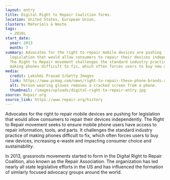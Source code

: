 ```yaml
---
layout: entry
title: Digital Right to Repair Coalition forms.
location: United States, European Union,
clusters: Materials & Waste
tags:
  - 2010s
start_date:
  year: 2013
  month: 7
summary: Advocates for the right to repair mobile devices are pushing for
  legislation that would allow consumers to repair their devices independently.
  The Right to Repair movement challenges the standard industry practice of
  making phones difficult to fix, which often forces users to buy new devices
media:
  credit: Lakshmi Prasad S/Getty Images
  link: https://www.pcmag.com/news/right-to-repair-these-phone-brands-are-easiest-and-hardest-to-fix
  alt: Person wearing gloves removes a cracked screen from a phone.
  thumbnail: /images/uploads/digital-right-to-repair-entry.jpg
source: Repair.org
source_link: https://www.repair.org/history
---
```

Advocates for the right to repair mobile devices are pushing for legislation that would allow consumers to repair their devices independently. The Right to Repair movement seeks to ensure mobile phone users have access to repair information, tools, and parts. It challenges the standard industry practice of making phones difficult to fix, which often forces users to buy new devices, increasing e-waste and impacting consumer choice and sustainability.

In 2013, grassroots movements started to form in the Digital Right to Repair Coalition, also known as the Repair Association. The organization has led nearly all state legislative efforts in the US and has influenced the formation of similarly focused advocacy groups around the world.